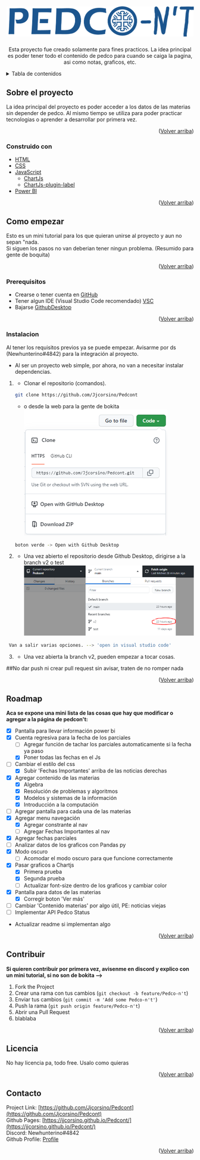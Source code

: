 <div id="top"></div>




<!-- PROJECT LOGO -->
<br />
<div align="center">
 
   ![bokaboka](img/pedco.png)

<h3 align="center"></h3>
  

  <p align="center">
    Esta proyecto fue creado solamente para fines practicos. La idea principal es poder tener todo el contenido de pedco para cuando se caiga la pagina, asi como notas, graficos, etc.
    <br />
    
  </p>
</div>



<!-- TABLE DE CONTENIDOS -->
<details>
  <summary>Tabla de contenidos</summary>
  <ol>
    <li>
      <a href="#about-the-project">Sobre el proyecto</a>
      <ul>
        <li><a href="#built-with">Tecnologias</a></li>
      </ul>
    </li>
    <li>
      <a href="#getting-started">Como empezar</a>
      <ul>
        <li><a href="#prerequisites">Prerequisitos</a></li>
        <li><a href="#installation">Instalacion</a></li>
      </ul>
    </li>
    <li><a href="#roadmap">Roadmap</a></li>
    <li><a href="#contributing">Contribuciones</a></li>
    <li><a href="#license">Licencia</a></li>
    <li><a href="#contact">Contacto</a></li>
  </ol>
</details>



<!-- Sobre el proyecto -->
## Sobre el proyecto

La idea principal del proyecto es poder acceder a los datos de las materias sin depender de pedco. Al mismo tiempo se utiliza para poder practicar tecnologias
o aprender a desarrollar por primera vez.

<p align="right">(<a href="#top">Volver arriba</a>)</p>



### Construido con

* [HTML](https://html.com/)
* [CSS](https://google.com/)
* [JavaScript](https://javascript.com/)
  * [ChartJs](https://www.chartjs.org/)
  * [ChartJs-plugin-label](https://github.com/DavideViolante/chartjs-plugin-labels)
* [Power BI](https://powerbi.microsoft.com/)


<p align="right">(<a href="#top">Volver arriba</a>)</p>



<!-- Como empezar -->
## Como empezar

Esto es un mini tutorial para los que quieran unirse al proyecto y aun no sepan "nada.<br>
Si siguen los pasos no van deberian tener ningun problema. (Resumido para gente de boquita)

<p align="right">(<a href="#top">Volver arriba</a>)</p>

### Prerequisitos

* Crearse o tener cuenta en [GitHub](https://github.com/)
* Tener algun IDE (Visual Studio Code recomendado) [VSC](https://code.visualstudio.com/)
* Bajarse [GithubDesktop](https://desktop.github.com/)

<p align="right">(<a href="#top">Volver arriba</a>)</p>

### Instalacion

Al tener los requisitos previos ya se puede empezar. Avisarme por ds (Newhunterino#4842) para la integración al proyecto.<br>

* Al ser un proyecto web simple, por ahora, no van a necesitar instalar dependencias.


1. * Clonar el repositorio (comandos).

   ```sh
   git clone https://github.com/Jjcorsino/Pedcont
   ```
   * o desde la web para la gente de bokita
   ![bokaboka](img/tutobokita.PNG)
   ```sh
   boton verde -> Open with Github Desktop
   ```

2. * Una vez abierto el repositorio desde Github Desktop, dirigirse a la branch v2 o test
  ![bokita](img/tutobokita2.PNG)
  ```sh
   Van a salir varias opciones. --> 'open in visual studio code'
   ```
3. * Una vez abierta la branch v2, pueden empezar a tocar cosas.


##No dar push ni crear pull request sin avisar, traten de no romper nada

<p align="right">(<a href="#top">Volver arriba</a>)</p>





<!-- ROADMAP -->
## Roadmap

<b>Aca se expone una mini lista de las cosas que hay que modificar o agregar a la página de pedcon't:</b>

- [x] Pantalla para llevar información power bi
- [x] Cuenta regresiva para la fecha de los parciales
  - [ ] Agregar función de tachar los parciales automaticamente si la fecha ya paso
  - [x] Poner todas las fechas en el Js
- [ ] Cambiar el estilo del css
  - [x] Subir 'Fechas Importantes' arriba de las noticias derechas
- [x] Agregar contenido de las materias
  - [x] Algebra
  - [x] Resolución de problemas y algoritmos
  - [x] Modelos y sistemas de la información
  - [x] Introducción a la computación
- [ ] Agregar pantalla para cada una de las materias
- [x] Agregar menu navegación
  - [x] Agregar constrante al nav
  - [ ] Agregar Fechas Importantes al nav
- [x] Agregar fechas parciales
- [ ] Analizar datos de los graficos con Pandas py
- [x] Modo oscuro
  - [ ] Acomodar el modo oscuro para que funcione correctamente
- [x] Pasar graficos a Chartjs
  - [x] Primera prueba
  - [x] Segunda prueba
  - [ ] Actualizar font-size dentro de los graficos y cambiar color
- [x] Pantalla para datos de las materias
  - [x] Corregir boton 'Ver más'
- [ ] Cambiar 'Contenido materias' por algo útil, PE: noticias viejas
- [ ] Implementar API Pedco Status

* Actualizar readme si implementan algo





<p align="right">(<a href="#top">Volver arriba</a>)</p>



<!-- CONTRIBUCIONES-->
## Contribuir

<b>Si quieren contribuir por primera vez, avisenme en discord y explico con un mini tutorial, si no son de bokita --> </b>
1. Fork the Project
2. Crear una rama con tus cambios (`git checkout -b feature/Pedco-n't`)
3. Enviar tus cambios (`git commit -m 'Add some Pedco-n't'`)
4. Push la rama (`git push origin feature/Pedco-n't`)
5. Abrir una Pull Request
6. blablaba

<p align="right">(<a href="#top">Volver arriba</a>)</p>



<!-- LICENCIA -->
## Licencia

No hay licencia pa, todo free. Usalo como quieras

<p align="right">(<a href="#top">Volver arriba</a>)</p>



<!-- CONTACTo -->
## Contacto

Project Link: [https://github.com/Jjcorsino/Pedcont](https://github.com/Jjcorsino/Pedcont)<br>
Github Pages: [https://jjcorsino.github.io/Pedcont/](https://jjcorsino.github.io/Pedcont/)<br>
Discord: Newhunterino#4842<br>
Github Profile: [Profile](https://github.com/Jjcorsino/)<br>

<p align="right">(<a href="#top">Volver arriba</a>)</p>
